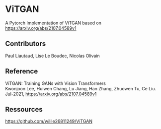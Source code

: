 # ViTGAN

A Pytorch Implementation of ViTGAN based on https://arxiv.org/abs/2107.04589v1

## Contributors
Paul Liautaud, Lise Le Boudec, Nicolas Olivain

## Reference
ViTGAN: Training GANs with Vision Transformers  
Kwonjoon Lee, Huiwen Chang, Lu Jiang, Han Zhang, Zhuowen Tu, Ce Liu.  
Jul-2021, https://arxiv.org/abs/2107.04589v1

## Ressources
https://github.com/wilile26811249/ViTGAN
